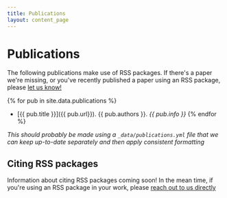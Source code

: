 ```yaml
---
title: Publications
layout: content_page
---
```


# Publications
The following publications make use of RSS packages. If there's a paper we're missing, or you've recently published a paper using an RSS package, please [let us know!](/contact.html)

{% for pub in site.data.publications %}
 - [{{ pub.title }}]({{ pub.url}}). {{ pub.authors }}. *{{ pub.info }}*
{% endfor %}


*This should probably be made using a `_data/publications.yml` file that we can keep up-to-date separately and then apply consistent formatting*

## Citing RSS packages

Information about citing RSS packages coming soon! In the mean time, if you're using an RSS package in your work, please [reach out to us directly](/contact.html)